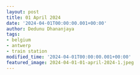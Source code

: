 ```yaml
---
layout: post
title: 01 April 2024
date: '2024-04-01T00:00:00.001+00:00'
author: Dedunu Dhananjaya
tags:
- belgium
- antwerp
- train station
modified_time: '2024-04-01T00:00:00.001+00:00'
featured_image: 2024-04-01-01-april-2024-1.jpeg
---
```

